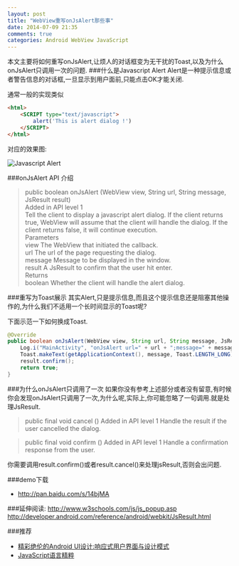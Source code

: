 ```yaml
---
layout: post
title: "WebView重写onJsAlert那些事"
date: 2014-07-09 21:35
comments: true
categories: Android WebView JavaScript
---
```

本文主要将如何重写onJsAlert,让烦人的对话框变为无干扰的Toast,以及为什么onJsAlert只调用一次的问题.
###什么是Javascript Alert
Alert是一种提示信息或者警告信息的对话框,一旦显示到用户面前,只能点击OK才能关闭.
<!--more-->
通常一般的实现类似
```html
<html>
    <SCRIPT type="text/javascript">
        alert('This is alert dialog !')
    </SCRIPT>
</html>
```

对应的效果图:

![Javascript Alert](https://asset.droidyue.com/broken_images_2014/js_alert.png)

###onJsAlert API 介绍

>public boolean onJsAlert (WebView view, String url, String message, JsResult result)  
Added in API level 1  
Tell the client to display a javascript alert dialog. If the client returns true, WebView will assume that the client will handle the dialog. If the client returns false, it will continue execution.  
Parameters  
view	The WebView that initiated the callback.  
url	The url of the page requesting the dialog.  
message	Message to be displayed in the window.  
result	A JsResult to confirm that the user hit enter.  
Returns  
boolean Whether the client will handle the alert dialog.  

###重写为Toast展示
其实Alert,只是提示信息,而且这个提示信息还是阻塞其他操作的,为什么我们不适用一个长时间显示的Toast呢?  




下面示范一下如何换成Toast.
```java
@Override
public boolean onJsAlert(WebView view, String url, String message, JsResult result) {
	Log.i("MainActivity", "onJsAlert url=" + url + ";message=" + message);
    Toast.makeText(getApplicationContext(), message, Toast.LENGTH_LONG).show();
    result.confirm();
    return true;
}
```

###为什么onJsAlert只调用了一次
如果你没有参考上述部分或者没有留意,有时候你会发现onJsAlert只调用了一次,为什么呢,实际上,你可能忽略了一句调用.就是处理JsResult.

>public final void cancel ()
Added in API level 1
Handle the result if the user cancelled the dialog.

>public final void confirm ()
Added in API level 1
Handle a confirmation response from the user.

你需要调用result.confirm()或者result.cancel()来处理jsResult,否则会出问题.

###demo下载
  * http://pan.baidu.com/s/14bjMA

###延伸阅读:
http://www.w3schools.com/js/js_popup.asp
http://developer.android.com/reference/android/webkit/JsResult.html

###推荐
  * <a href="http://www.amazon.cn/gp/product/B00FQEDTA8/ref=as_li_tf_tl?ie=UTF8&camp=536&creative=3200&creativeASIN=B00FQEDTA8&linkCode=as2&tag=droidyue-23">精彩绝伦的Android UI设计:响应式用户界面与设计模式</a><img src="http://ir-cn.amazon-adsystem.com/e/ir?t=droidyue-23&l=as2&o=28&a=B00FQEDTA8" width="1" height="1" border="0" alt="" style="border:none !important; margin:0px !important;" />
  * <a href="http://www.amazon.cn/gp/product/B0097CON2S/ref=as_li_tf_tl?ie=UTF8&camp=536&creative=3200&creativeASIN=B0097CON2S&linkCode=as2&tag=droidyue-23">JavaScript语言精粹</a><img src="http://ir-cn.amazon-adsystem.com/e/ir?t=droidyue-23&l=as2&o=28&a=B0097CON2S" width="1" height="1" border="0" alt="" style="border:none !important; margin:0px !important;" />
 

